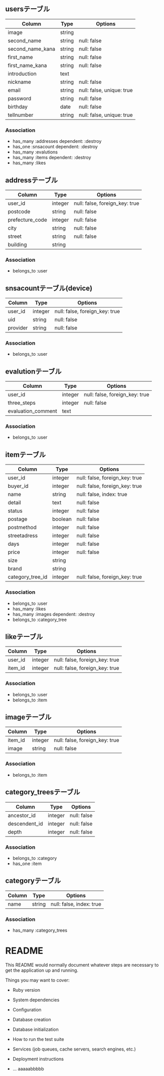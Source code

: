 ## usersテーブル
|Column|Type|Options|
|------|----|-------|
|image|string|
|second_name|string|null: false|
|second_name_kana|string|null: false|
|first_name|string|null: false|
|first_name_kana|string|null: false|
|introduction|text|
|nickname|string|null: false|
|email|string|null: false, unique: true|
|password|string|null: false|
|birthday|date|null: false|
|tellnumber|string|null: false, unique: true|
### Association
- has_many :addresses dependent: :destroy
- has_one :snsacount dependent: :destroy
- has_many :evalutions
- has_many :items dependent: :destroy
- has_many :likes



## addressテーブル
|Column|Type|Options|
|------|----|-------|
|user_id|integer|null: false, foreign_key: true|
|postcode|string|null: false|
|prefecture_code|integer|null: false|
|city|string|null: false|
|street|string|null: false|
|building|string|
### Association
- belongs_to :user



## snsacountテーブル(device)
|Column|Type|Options|
|------|----|-------|
|user_id|integer|null: false, foreign_key: true|
|uid|string|null: false|
|provider|string|null: false|
### Association
- belongs_to :user



## evalutionテーブル
|Column|Type|Options|
|------|----|-------|
|user_id|integer|null: false, foreign_key: true|
|three_steps|integer|null: false|
|evaluation_comment|text|
### Association
- belongs_to :user



## itemテーブル
|Column|Type|Options|
|------|----|-------|
|user_id|integer|null: false, foreign_key: true|
|buyer_id|integer|null: false, foreign_key: true|
|name|string|null: false, index: true|
|detail|text|null: false|
|status|integer|null: false|
|postage|boolean|null: false|
|postmethod|integer|null: false|
|streetadress|integer|null: false|
|days|integer|null: false|
|price|integer|null: false|
|size|string|
|brand|string|
|category_tree_id|integer|null: false, foreign_key: true|
### Association
- belongs_to :user
- has_many :likes
- has_many :images dependent: :destroy
- belongs_to :category_tree


## likeテーブル
|Column|Type|Options|
|------|----|-------|
|user_id|integer|null: false, foreign_key: true|
|item_id|integer|null: false, foreign_key: true|
### Association
- belongs_to :user
- belongs_to :item


## imageテーブル
|Column|Type|Options|
|------|----|-------|
|item_id|integer|null: false, foreign_key: true|
|image|string|null: false|
### Association
- belongs_to :item


## category_treesテーブル
|Column|Type|Options|
|------|----|-------|
|ancestor_id|integer|null: false| 
|descendent_id|integer|null: false| 
|depth|integer|null: false|
### Association
- belongs_to :category
- has_one :item


## categoryテーブル
|Column|Type|Options|
|------|----|-------|
|name|string|null: false, index: true| 
### Association
- has_many :category_trees




# README

This README would normally document whatever steps are necessary to get the
application up and running.

Things you may want to cover:

* Ruby version

* System dependencies

* Configuration

* Database creation

* Database initialization

* How to run the test suite

* Services (job queues, cache servers, search engines, etc.)

* Deployment instructions

* ...
aaaaabbbbb